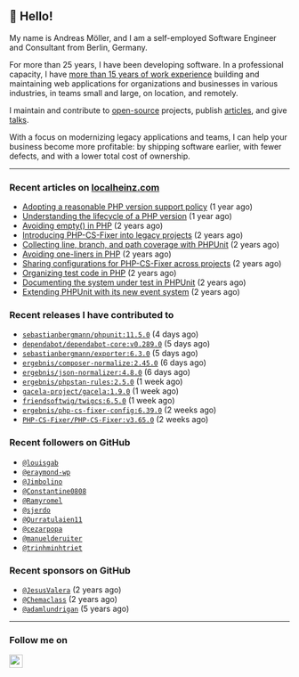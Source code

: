 ## :wave: Hello!

My name is Andreas Möller, and I am a self-employed Software Engineer and Consultant from Berlin, Germany.

For more than 25 years, I have been developing software. In a professional capacity, I have [more than 15 years of work experience](https://localheinz.com/work-experience/) building and maintaining web applications for organizations and businesses in various industries, in teams small and large, on location, and remotely.

I maintain and contribute to [open-source](https://localheinz.com/open-source/) projects, publish [articles](https://localheinz.com/articles/), and give [talks](https://localheinz.com/talks).

With a focus on modernizing legacy applications and teams, I can help your business become more profitable: by shipping software earlier, with fewer defects, and with a lower total cost of ownership.

<hr>

### Recent articles on [localheinz.com](https://localheinz.com/articles/)

- [Adopting a reasonable PHP version support policy](https://localheinz.com/articles/2023/09/12/adopting-a-reasonable-php-version-support-policy/) (1 year ago)
- [Understanding the lifecycle of a PHP version](https://localheinz.com/articles/2023/07/16/understanding-the-lifecycle-of-a-php-version/) (1 year ago)
- [Avoiding empty() in PHP](https://localheinz.com/articles/2023/05/10/avoiding-empty-in-php/) (2 years ago)
- [Introducing PHP-CS-Fixer into legacy projects](https://localheinz.com/articles/2023/04/10/introducing-php-cs-fixer-into-legacy-projects/) (2 years ago)
- [Collecting line, branch, and path coverage with PHPUnit](https://localheinz.com/articles/2023/03/22/collecting-line-branch-and-path-coverage-with-phpunit/) (2 years ago)
- [Avoiding one-liners in PHP](https://localheinz.com/articles/2023/03/18/avoiding-one-liners-in-php/) (2 years ago)
- [Sharing configurations for PHP-CS-Fixer across projects](https://localheinz.com/articles/2023/03/10/sharing-configurations-for-php-cs-fixer-across-projects/) (2 years ago)
- [Organizing test code in PHP](https://localheinz.com/articles/2023/03/03/organizing-test-code-in-php/) (2 years ago)
- [Documenting the system under test in PHPUnit](https://localheinz.com/articles/2023/02/22/documenting-the-system-under-test-in-phpunit/) (2 years ago)
- [Extending PHPUnit with its new event system](https://localheinz.com/articles/2023/02/14/extending-phpunit-with-its-new-event-system/) (2 years ago)

### Recent releases I have contributed to

- [`sebastianbergmann/phpunit:11.5.0`](https://github.com/sebastianbergmann/phpunit/releases/tag/11.5.0) (4 days ago)
- [`dependabot/dependabot-core:v0.289.0`](https://github.com/dependabot/dependabot-core/releases/tag/v0.289.0) (5 days ago)
- [`sebastianbergmann/exporter:6.3.0`](https://github.com/sebastianbergmann/exporter/releases/tag/6.3.0) (5 days ago)
- [`ergebnis/composer-normalize:2.45.0`](https://github.com/ergebnis/composer-normalize/releases/tag/2.45.0) (6 days ago)
- [`ergebnis/json-normalizer:4.8.0`](https://github.com/ergebnis/json-normalizer/releases/tag/4.8.0) (6 days ago)
- [`ergebnis/phpstan-rules:2.5.0`](https://github.com/ergebnis/phpstan-rules/releases/tag/2.5.0) (1 week ago)
- [`gacela-project/gacela:1.9.0`](https://github.com/gacela-project/gacela/releases/tag/1.9.0) (1 week ago)
- [`friendsoftwig/twigcs:6.5.0`](https://github.com/friendsoftwig/twigcs/releases/tag/6.5.0) (1 week ago)
- [`ergebnis/php-cs-fixer-config:6.39.0`](https://github.com/ergebnis/php-cs-fixer-config/releases/tag/6.39.0) (2 weeks ago)
- [`PHP-CS-Fixer/PHP-CS-Fixer:v3.65.0`](https://github.com/PHP-CS-Fixer/PHP-CS-Fixer/releases/tag/v3.65.0) (2 weeks ago)

### Recent followers on GitHub

- [`@louisgab`](https://github.com/louisgab)
- [`@eraymond-wp`](https://github.com/eraymond-wp)
- [`@Jimbolino`](https://github.com/Jimbolino)
- [`@Constantine0808`](https://github.com/Constantine0808)
- [`@Ramyromel`](https://github.com/Ramyromel)
- [`@sjerdo`](https://github.com/sjerdo)
- [`@Qurratulaien11`](https://github.com/Qurratulaien11)
- [`@cezarpopa`](https://github.com/cezarpopa)
- [`@manuelderuiter`](https://github.com/manuelderuiter)
- [`@trinhminhtriet`](https://github.com/trinhminhtriet)

### Recent sponsors on GitHub

- [`@JesusValera`](https://github.com/JesusValera) (2 years ago)
- [`@Chemaclass`](https://github.com/Chemaclass) (2 years ago)
- [`@adamlundrigan`](https://github.com/adamlundrigan) (5 years ago)

<hr>

### Follow me on

<p>
    <a target="_blank" href="https://twitter.com/intent/follow?screen_name=localheinz" title="Follow @localheinz on Twitter"><img src="https://cdn.jsdelivr.net/npm/simple-icons@3.9.0/icons/twitter.svg" width="24px" height="24px"></a>
</p>

